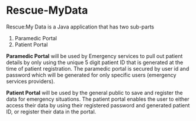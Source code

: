 # Rescue-MyData

Rescue:My Data is a Java application that has two sub-parts
1. Paramedic Portal 
2. Patient Portal

**Paramedic Portal** will be used by Emergency services to pull out patient
details by only using the unique 5 digit patient ID that is generated at the time of
patient registration. The paramedic portal is secured by user id and password
which will be generated for only specific users (emergency services providers).

**Patient Portal** will be used by the general public to save and register the data
for emergency situations. The patient portal enables the user to either access their
data by using their registered password and generated patient ID, or register their
data in the portal.
